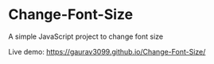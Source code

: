 # Change-Font-Size
A simple JavaScript project to change font size 

Live demo:  https://gaurav3099.github.io/Change-Font-Size/
